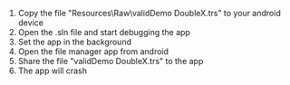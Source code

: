 1. Copy the file "Resources\Raw\validDemo DoubleX.trs" to your android device
2. Open the .sln file and start debugging the app
3. Set the app in the background
4. Open the file manager app from android
5. Share the file "validDemo DoubleX.trs" to the app
6. The app will crash
